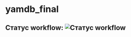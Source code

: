 # yamdb_final
## Статус workflow: ![Статус workflow](https://github.com/alenalezzhova/yamdb_final/actions/workflows/yamdb_workflow.yml/badge.svg)

